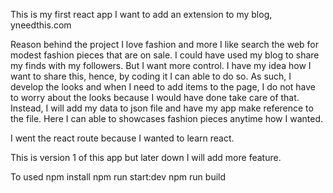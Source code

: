 This is my first react app I want to add an extension to my blog, yneedthis.com

Reason behind the project I love fashion and more I like search the web for modest fashion pieces that are on sale. I could have used my blog to share my finds with my followers. But I want more control. I have my idea how I want to share this, hence, by coding it I can able to do so. As such, I develop the looks and when I need to add items to the page, I do not have to worry about the looks because I would have done take care of that. Instead, I will add my data to json file and have my app make reference to the file. Here I can able to showcases fashion pieces anytime how I wanted.

I went the react route because I wanted to learn react.

This is version 1 of this app but later down I will add more feature.

To used npm install npm run start:dev npm run build